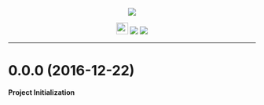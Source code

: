 <p align="center"><img src="https://cdn.rawgit.com/arcticicestudio/nord-guake/develop/src/assets/nord-guake-banner.svg"/></p>

<p align="center"><img src="https://assets-cdn.github.com/favicon.ico" width=24 height=24/> <a href="https://github.com/arcticicestudio/nord-guake/releases/latest"><img src="https://img.shields.io/github/release/arcticicestudio/nord-guake.svg"/></a> <a href="https://github.com/arcticicestudio/nord/releases/tag/v0.2.0"><img src="https://img.shields.io/badge/Nord-v0.2.0-blue.svg"/></a></p>

---

# 0.0.0 (2016-12-22)
**Project Initialization**

